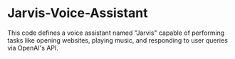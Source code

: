 # Jarvis-Voice-Assistant
This code defines a voice assistant named "Jarvis" capable of performing tasks like opening websites, playing music, and responding to user queries via OpenAI's API. 
